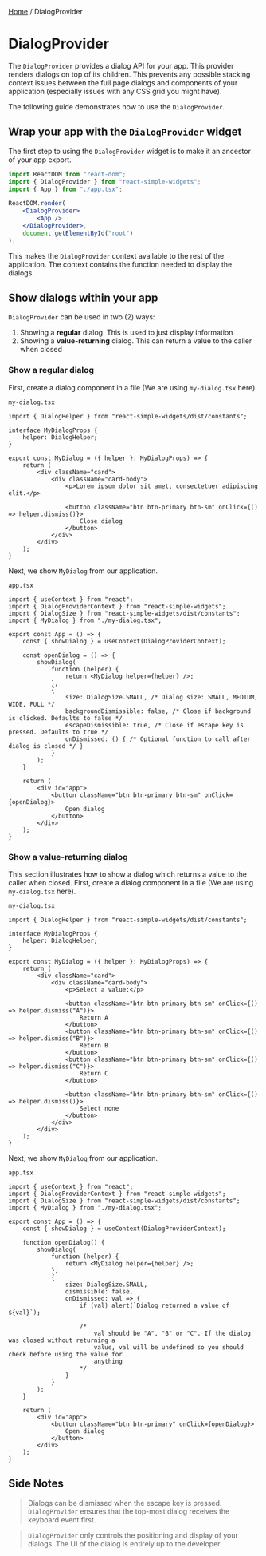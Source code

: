 [Home](../../../README.md) / DialogProvider

# DialogProvider

The `DialogProvider` provides a dialog API for your app. This provider renders dialogs on top of its children. This prevents any possible stacking context issues between the full page dialogs and components of your application (especially issues with any CSS grid you might have).

The following guide demonstrates how to use the `DialogProvider`.

## Wrap your app with the `DialogProvider` widget

The first step to using the `DialogProvider` widget is to make it an ancestor of your app export.

```jsx
import ReactDOM from "react-dom";
import { DialogProvider } from "react-simple-widgets";
import { App } from "./app.tsx";

ReactDOM.render(
    <DialogProvider>
        <App />
    </DialogProvider>,
    document.getElementById("root")
);
```

This makes the `DialogProvider` context available to the rest of the application. The context contains the function needed to display the dialogs.

## Show dialogs within your app

`DialogProvider` can be used in two (2) ways:

1. Showing a **regular** dialog. This is used to just display information
2. Showing a **value-returning** dialog. This can return a value to the caller when closed

### Show a regular dialog

First, create a dialog component in a file (We are using `my-dialog.tsx` here).

`my-dialog.tsx`

```tsx
import { DialogHelper } from "react-simple-widgets/dist/constants";

interface MyDialogProps {
    helper: DialogHelper;
}

export const MyDialog = ({ helper }: MyDialogProps) => {
    return (
        <div className="card">
            <div className="card-body">
                <p>Lorem ipsum dolor sit amet, consectetuer adipiscing elit.</p>

                <button className="btn btn-primary btn-sm" onClick={() => helper.dismiss()}>
                    Close dialog
                </button>
            </div>
        </div>
    );
}
```

Next, we show `MyDialog` from our application.

`app.tsx`

```tsx
import { useContext } from "react";
import { DialogProviderContext } from "react-simple-widgets";
import { DialogSize } from "react-simple-widgets/dist/constants";
import { MyDialog } from "./my-dialog.tsx";

export const App = () => {
    const { showDialog } = useContext(DialogProviderContext);

    const openDialog = () => {
        showDialog(
            function (helper) {
                return <MyDialog helper={helper} />;
            },
            { 
                size: DialogSize.SMALL, /* Dialog size: SMALL, MEDIUM, WIDE, FULL */
                backgroundDismissible: false, /* Close if background is clicked. Defaults to false */
                escapeDismissible: true, /* Close if escape key is pressed. Defaults to true */
                onDismissed: () { /* Optional function to call after dialog is closed */ }
            }
        );
    }

    return (
        <div id="app">
            <button className="btn btn-primary btn-sm" onClick={openDialog}>
                Open dialog
            </button>
        </div>
    );
}
```

### Show a value-returning dialog

This section illustrates how to show a dialog which returns a value to the caller when closed. First, create a dialog component in a file (We are using `my-dialog.tsx` here).

`my-dialog.tsx`

```tsx
import { DialogHelper } from "react-simple-widgets/dist/constants";

interface MyDialogProps {
    helper: DialogHelper;
}

export const MyDialog = ({ helper }: MyDialogProps) => {
    return (
        <div className="card">
            <div className="card-body">
                <p>Select a value:</p>

                <button className="btn btn-primary btn-sm" onClick={() => helper.dismiss("A")}>
                    Return A
                </button>
                <button className="btn btn-primary btn-sm" onClick={() => helper.dismiss("B")}>
                    Return B
                </button>
                <button className="btn btn-primary btn-sm" onClick={() => helper.dismiss("C")}>
                    Return C
                </button>

                <button className="btn btn-primary btn-sm" onClick={() => helper.dismiss()}>
                    Select none
                </button>
            </div>
        </div>
    );
}
```

Next, we show `MyDialog` from our application.

`app.tsx`

```tsx
import { useContext } from "react";
import { DialogProviderContext } from "react-simple-widgets";
import { DialogSize } from "react-simple-widgets/dist/constants";
import { MyDialog } from "./my-dialog.tsx";

export const App = () => {
    const { showDialog } = useContext(DialogProviderContext);

    function openDialog() {
        showDialog(
            function (helper) {
                return <MyDialog helper={helper} />;
            },
            {
                size: DialogSize.SMALL,
                dismissible: false,
                onDismissed: val => {
                    if (val) alert(`Dialog returned a value of ${val}`);

                    /*
                        val should be "A", "B" or "C". If the dialog was closed without returning a 
                        value, val will be undefined so you should check before using the value for 
                        anything
                    */
                }
            }
        );
    }

    return (
        <div id="app">
            <button className="btn btn-primary" onClick={openDialog}>
                Open dialog
            </button>
        </div>
    );
}
```

## Side Notes

> Dialogs can be dismissed when the escape key is pressed. `DialogProvider` ensures that the top-most dialog receives the keyboard event first.

> `DialogProvider` only controls the positioning and display of your dialogs. The UI of the dialog is entirely up to the developer.
